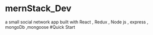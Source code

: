 # mernStack_Dev
a small social network app built with React , Redux , Node js , express , mongoDb ,mongoose
#Quick Start 
